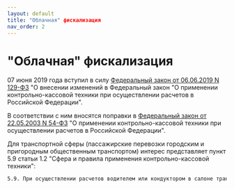 ```yaml
---
layout: default
title: "Облачная" фискализация
nav_order: 2
---
```


# "Облачная" фискализация

07 июня 2019 года вступил в силу [Федеральный закон от 06.06.2019 N 129-ФЗ](http://www.consultant.ru/document/cons_doc_LAW_326253/) "О внесении изменений в Федеральный закон "О применении контрольно-кассовой техники при осуществлении расчетов в Российской Федерации".

В соответствии с ним вносятся поправки в [Федеральный закон от 22.05.2003 N 54-ФЗ](http://www.consultant.ru/document/cons_doc_LAW_42359/) "О применении контрольно-кассовой техники при осуществлении расчетов в Российской Федерации".

Для транспортной сферы (пассажирские перевозки городским и пригородным общественным транспортом) интерес представляет пункт 5.9 статьи 1.2 "Сфера и правила применения контрольно-кассовой техники":

```markdown
5.9. При осуществлении расчетов водителем или кондуктором в салоне транспортного средства при реализации проездных документов (билетов) и талонов для проезда в общественном транспорте обязанность по направлению покупателю (клиенту) кассового чека (бланка строгой отчетности) помимо способов, указанных в пунктах 2, 3, 5.7 и 5.8 настоящей статьи, может быть исполнена пользователем путем предоставления покупателю (клиенту) указанных документов (билетов) и талонов на бумажном носителе с указанием сведений, достаточных для идентификации и бесплатного получения покупателем (клиентом) с использованием информационных ресурсов оператора фискальных данных и (или) налогового органа, размещенных в сети "Интернет", кассового чека (бланка строгой отчетности) в электронной форме, который должен быть сформирован в день осуществления расчета.
```
